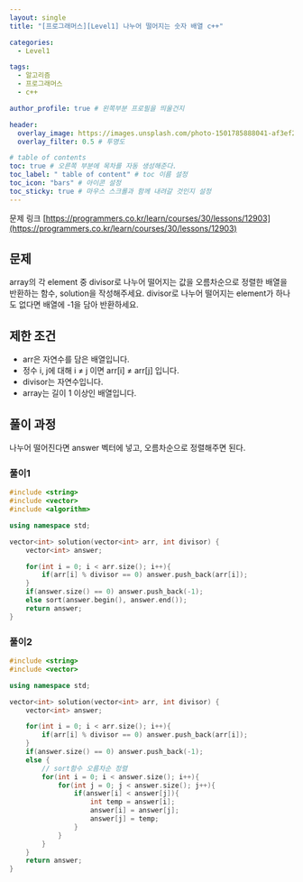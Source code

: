 ```yaml
---
layout: single
title: "[프로그래머스][Level1] 나누어 떨어지는 숫자 배열 c++"

categories:
  - Level1

tags:
  - 알고리즘
  - 프로그래머스
  - c++

author_profile: true # 왼쪽부분 프로필을 띄울건지

header:
  overlay_image: https://images.unsplash.com/photo-1501785888041-af3ef285b470?ixlib=rb-1.2.1&ixid=eyJhcHBfaWQiOjEyMDd9&auto=format&fit=crop&w=1350&q=80
  overlay_filter: 0.5 # 투명도

# table of contents
toc: true # 오른쪽 부분에 목차를 자동 생성해준다.
toc_label: " table of content" # toc 이름 설정
toc_icon: "bars" # 아이콘 설정
toc_sticky: true # 마우스 스크롤과 함께 내려갈 것인지 설정
---
```


문제 링크 [https://programmers.co.kr/learn/courses/30/lessons/12903](https://programmers.co.kr/learn/courses/30/lessons/12903)

## 문제

array의 각 element 중 divisor로 나누어 떨어지는 값을 오름차순으로 정렬한 배열을 반환하는 함수, solution을 작성해주세요.
divisor로 나누어 떨어지는 element가 하나도 없다면 배열에 -1을 담아 반환하세요.

## 제한 조건

- arr은 자연수를 담은 배열입니다.
- 정수 i, j에 대해 i ≠ j 이면 arr[i] ≠ arr[j] 입니다.
- divisor는 자연수입니다.
- array는 길이 1 이상인 배열입니다.

## 풀이 과정

나누어 떨어진다면 answer 벡터에 넣고, 오름차순으로 정렬해주면 된다.

### 풀이1

```c++
#include <string>
#include <vector>
#include <algorithm>

using namespace std;

vector<int> solution(vector<int> arr, int divisor) {
    vector<int> answer;

    for(int i = 0; i < arr.size(); i++){
        if(arr[i] % divisor == 0) answer.push_back(arr[i]);
    }
    if(answer.size() == 0) answer.push_back(-1);
    else sort(answer.begin(), answer.end());
    return answer;
}
```

### 풀이2

```c++
#include <string>
#include <vector>

using namespace std;

vector<int> solution(vector<int> arr, int divisor) {
    vector<int> answer;

    for(int i = 0; i < arr.size(); i++){
        if(arr[i] % divisor == 0) answer.push_back(arr[i]);
    }
    if(answer.size() == 0) answer.push_back(-1);
    else {
        // sort함수 오름차순 정렬
        for(int i = 0; i < answer.size(); i++){
            for(int j = 0; j < answer.size(); j++){
                if(answer[i] < answer[j]){
                    int temp = answer[i];
                    answer[i] = answer[j];
                    answer[j] = temp;
                }
            }
        }
    }
    return answer;
}
```
